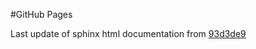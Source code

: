 #GitHub Pages

Last update of sphinx html documentation from [93d3de9](https://github.com/NSLS-II-BMM/BeamlineManual/tree/93d3de9e2bcda6873c155b2bc8e0b156320964c2)
